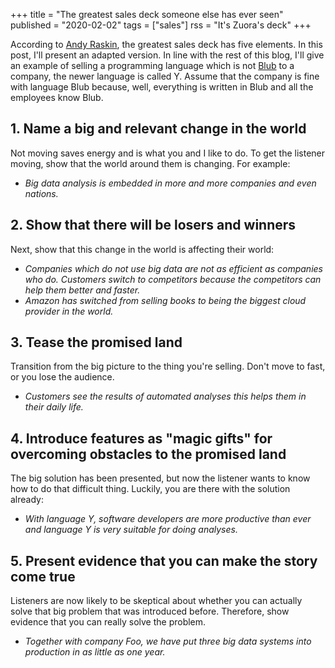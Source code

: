 +++
title = "The greatest sales deck someone else has ever seen"
published = "2020-02-02"
tags = ["sales"]
rss = "It's Zuora's deck"
+++

According to [Andy Raskin](https://medium.com/the-mission/the-greatest-sales-deck-ive-ever-seen-4f4ef3391ba0), the greatest sales deck has five elements.
In this post, I'll present an adapted version.
In line with the rest of this blog, I'll give an example of selling a programming language which is not [Blub](http://paulgraham.com/avg.html) to a company, the newer language is called Y.
Assume that the company is fine with language Blub because, well, everything is written in Blub and all the employees know Blub.

## 1. Name a big and relevant change in the world

Not moving saves energy and is what you and I like to do.
To get the listener moving, show that the world around them is changing.
For example:
 
- *Big data analysis is embedded in more and more companies and even nations.*

## 2. Show that there will be losers and winners

Next, show that this change in the world is affecting their world:

- *Companies which do not use big data are not as efficient as companies who do. Customers switch to competitors because the competitors can help them better and faster.*
- *Amazon has switched from selling books to being the biggest cloud provider in the world.*

## 3. Tease the promised land

Transition from the big picture to the thing you're selling.
Don't move to fast, or you lose the audience.

- *Customers see the results of automated analyses this helps them in their daily life.*

## 4. Introduce features as "magic gifts" for overcoming obstacles to the promised land

The big solution has been presented, but now the listener wants to know how to do that difficult thing.
Luckily, you are there with the solution already:

- *With language Y, software developers are more productive than ever and language Y is very suitable for doing analyses.*

## 5. Present evidence that you can make the story come true

Listeners are now likely to be skeptical about whether you can actually solve that big problem that was introduced before.
Therefore, show evidence that you can really solve the problem.

- *Together with company Foo, we have put three big data systems into production in as little as one year.*
